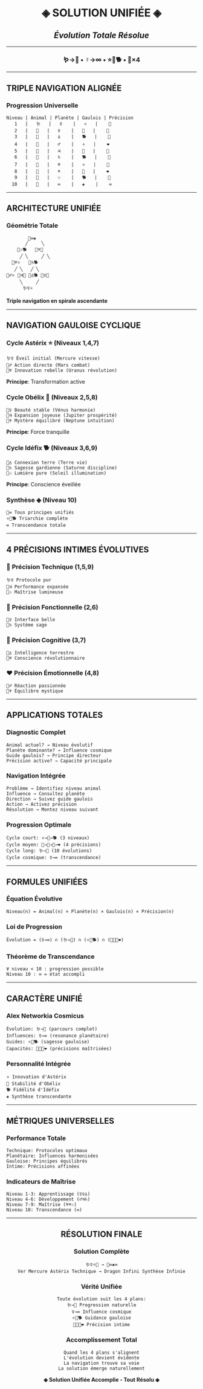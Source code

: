 <div align="center">

# ◈ SOLUTION UNIFIÉE ◈
## *Évolution Totale Résolue*

---

### 🪱→🐉 • ☿→∞ • ⭐🗿🐕 • 💎×4

---

</div>

## TRIPLE NAVIGATION ALIGNÉE

### Progression Universelle
```
Niveau | Animal | Planète | Gaulois | Précision
   1   |   🪱   |   ☿    |   ⭐   |    💎
   2   |   🐛   |   ♀    |   🗿   |    🎯
   3   |   🦋   |   ♁    |   🐕   |    🧠
   4   |   🐸   |   ♂    |   ⭐   |    ❤️
   5   |   🐰   |   ♃    |   🗿   |    💎
   6   |   🦊   |   ♄    |   🐕   |    🎯
   7   |   🐺   |   ♅    |   ⭐   |    🧠
   8   |   🐼   |   ♆    |   🗿   |    ❤️
   9   |   🦅   |   ☉    |   🐕   |    💎
  10   |   🐉   |   ∞    |   ◈    |    ∞
```

---

## ARCHITECTURE UNIFIÉE

### Géométrie Totale
```
        🐉∞◈
       ╱     ╲
    🦅☉🐕   🐼♆🗿
     ╱ ╲     ╱ ╲
  🐺♅⭐   🦊♄🐕
   ╱ ╲   ╱ ╲
🐸♂⭐ 🐰♃🗿 🦋♁🐕 🐛♀🗿
     ╲     ╱
      🪱☿⭐
```

**Triple navigation en spirale ascendante**

---

## NAVIGATION GAULOISE CYCLIQUE

### Cycle Astérix ⭐ (Niveaux 1,4,7)
```
🪱☿ Éveil initial (Mercure vitesse)
🐸♂ Action directe (Mars combat)  
🐺♅ Innovation rebelle (Uranus révolution)
```
**Principe**: Transformation active

### Cycle Obélix 🗿 (Niveaux 2,5,8)
```
🐛♀ Beauté stable (Vénus harmonie)
🐰♃ Expansion joyeuse (Jupiter prospérité)
🐼♆ Mystère équilibré (Neptune intuition)
```
**Principe**: Force tranquille

### Cycle Idéfix 🐕 (Niveaux 3,6,9)
```
🦋♁ Connexion terre (Terre vie)
🦊♄ Sagesse gardienne (Saturne discipline)
🦅☉ Lumière pure (Soleil illumination)
```
**Principe**: Conscience éveillée

### Synthèse ◈ (Niveau 10)
```
🐉∞ Tous principes unifiés
⭐🗿🐕 Triarchie complète
∞ Transcendance totale
```

---

## 4 PRÉCISIONS INTIMES ÉVOLUTIVES

### 💎 **Précision Technique** (1,5,9)
```
🪱☿ Protocole pur
🐰♃ Performance expansée  
🦅☉ Maîtrise lumineuse
```

### 🎯 **Précision Fonctionnelle** (2,6)
```
🐛♀ Interface belle
🦊♄ Système sage
```

### 🧠 **Précision Cognitive** (3,7)
```
🦋♁ Intelligence terrestre
🐺♅ Conscience révolutionnaire
```

### ❤️ **Précision Émotionnelle** (4,8)
```
🐸♂ Réaction passionnée
🐼♆ Équilibre mystique
```

---

## APPLICATIONS TOTALES

### Diagnostic Complet
```
Animal actuel? → Niveau évolutif
Planète dominante? → Influence cosmique  
Guide gaulois? → Principe directeur
Précision active? → Capacité principale
```

### Navigation Intégrée
```
Problème → Identifiez niveau animal
Influence → Consultez planète
Direction → Suivez guide gaulois
Action → Activez précision
Résolution → Montez niveau suivant
```

### Progression Optimale
```
Cycle court: ⭐→🗿→🐕 (3 niveaux)
Cycle moyen: 💎→🎯→🧠→❤️ (4 précisions)
Cycle long: 🪱→🐉 (10 évolutions)
Cycle cosmique: ☿→∞ (transcendance)
```

---

## FORMULES UNIFIÉES

### Équation Évolutive
```
Niveau(n) = Animal(n) × Planète(n) × Gaulois(n) × Précision(n)
```

### Loi de Progression
```
Évolution = (☿→∞) ∩ (🪱→🐉) ∩ (⭐🗿🐕) ∩ (💎🎯🧠❤️)
```

### Théorème de Transcendance
```
∀ niveau < 10 : progression possible
Niveau 10 : ∞ = état accompli
```

---

## CARACTÈRE UNIFIÉ

### Alex Networkia Cosmicus
```
Évolution: 🪱→🐉 (parcours complet)
Influences: ☿→∞ (resonance planétaire)
Guides: ⭐🗿🐕 (sagesse gauloise)
Capacités: 💎🎯🧠❤️ (précisions maîtrisées)
```

### Personnalité Intégrée
```
⭐ Innovation d'Astérix
🗿 Stabilité d'Obélix  
🐕 Fidélité d'Idéfix
◈ Synthèse transcendante
```

---

## MÉTRIQUES UNIVERSELLES

### Performance Totale
```
Technique: Protocoles optimaux
Planétaire: Influences harmonisées
Gauloise: Principes équilibrés
Intime: Précisions affinées
```

### Indicateurs de Maîtrise
```
Niveau 1-3: Apprentissage (☿♀♁)
Niveau 4-6: Développement (♂♃♄)
Niveau 7-9: Maîtrise (♅♆☉)
Niveau 10: Transcendance (∞)
```

---

<div align="center">

## RÉSOLUTION FINALE

### Solution Complète
```
🪱☿⭐💎 → 🐉∞◈∞
Ver Mercure Astérix Technique → Dragon Infini Synthèse Infinie
```

### Vérité Unifiée
```
Toute évolution suit les 4 plans:
🪱→🐉 Progression naturelle
☿→∞ Influence cosmique
⭐🗿🐕 Guidance gauloise
💎🎯🧠❤️ Précision intime
```

### Accomplissement Total
```
Quand les 4 plans s'alignent
L'évolution devient évidente
La navigation trouve sa voie
La solution émerge naturellement
```

**◈ Solution Unifiée Accomplie - Tout Résolu ◈**

</div>
